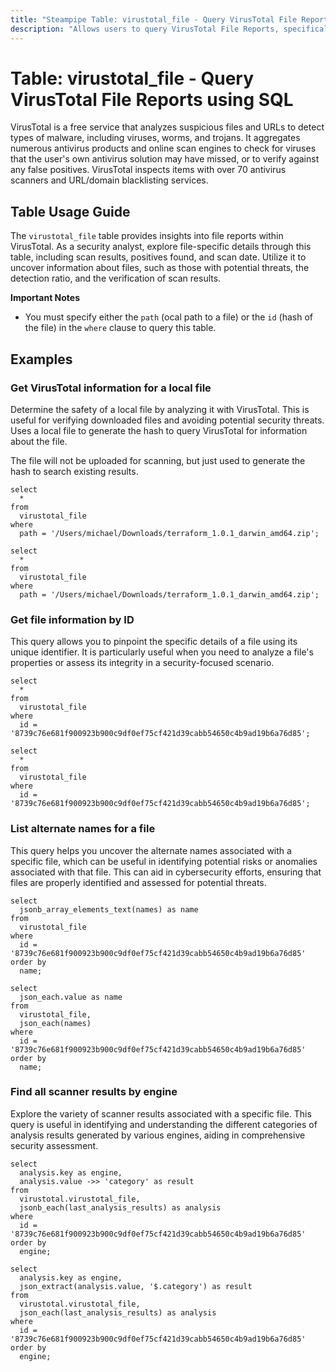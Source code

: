 ```yaml
---
title: "Steampipe Table: virustotal_file - Query VirusTotal File Reports using SQL"
description: "Allows users to query VirusTotal File Reports, specifically the detailed file scan reports, providing insights into file's safety information."
---
```


# Table: virustotal_file - Query VirusTotal File Reports using SQL

VirusTotal is a free service that analyzes suspicious files and URLs to detect types of malware, including viruses, worms, and trojans. It aggregates numerous antivirus products and online scan engines to check for viruses that the user's own antivirus solution may have missed, or to verify against any false positives. VirusTotal inspects items with over 70 antivirus scanners and URL/domain blacklisting services.

## Table Usage Guide

The `virustotal_file` table provides insights into file reports within VirusTotal. As a security analyst, explore file-specific details through this table, including scan results, positives found, and scan date. Utilize it to uncover information about files, such as those with potential threats, the detection ratio, and the verification of scan results.

**Important Notes**
- You must specify either the `path` (ocal path to a file) or the `id` (hash of the file) in the `where` clause to query this table.

## Examples

### Get VirusTotal information for a local file
Determine the safety of a local file by analyzing it with VirusTotal. This is useful for verifying downloaded files and avoiding potential security threats.
Uses a local file to generate the hash to query VirusTotal for information
about the file.

The file will not be uploaded for scanning, but just used to generate the hash
to search existing results.


```sql+postgres
select
  *
from
  virustotal_file
where
  path = '/Users/michael/Downloads/terraform_1.0.1_darwin_amd64.zip';
```

```sql+sqlite
select
  *
from
  virustotal_file
where
  path = '/Users/michael/Downloads/terraform_1.0.1_darwin_amd64.zip';
```

### Get file information by ID
This query allows you to pinpoint the specific details of a file using its unique identifier. It is particularly useful when you need to analyze a file's properties or assess its integrity in a security-focused scenario.

```sql+postgres
select
  *
from
  virustotal_file
where
  id = '8739c76e681f900923b900c9df0ef75cf421d39cabb54650c4b9ad19b6a76d85';
```

```sql+sqlite
select
  *
from
  virustotal_file
where
  id = '8739c76e681f900923b900c9df0ef75cf421d39cabb54650c4b9ad19b6a76d85';
```

### List alternate names for a file
This query helps you uncover the alternate names associated with a specific file, which can be useful in identifying potential risks or anomalies associated with that file. This can aid in cybersecurity efforts, ensuring that files are properly identified and assessed for potential threats.

```sql+postgres
select
  jsonb_array_elements_text(names) as name
from
  virustotal_file
where
  id = '8739c76e681f900923b900c9df0ef75cf421d39cabb54650c4b9ad19b6a76d85'
order by
  name;
```

```sql+sqlite
select
  json_each.value as name
from
  virustotal_file,
  json_each(names)
where
  id = '8739c76e681f900923b900c9df0ef75cf421d39cabb54650c4b9ad19b6a76d85'
order by
  name;
```

### Find all scanner results by engine
Explore the variety of scanner results associated with a specific file. This query is useful in identifying and understanding the different categories of analysis results generated by various engines, aiding in comprehensive security assessment.

```sql+postgres
select
  analysis.key as engine,
  analysis.value ->> 'category' as result
from
  virustotal.virustotal_file,
  jsonb_each(last_analysis_results) as analysis
where
  id = '8739c76e681f900923b900c9df0ef75cf421d39cabb54650c4b9ad19b6a76d85'
order by
  engine;
```

```sql+sqlite
select
  analysis.key as engine,
  json_extract(analysis.value, '$.category') as result
from
  virustotal.virustotal_file,
  json_each(last_analysis_results) as analysis
where
  id = '8739c76e681f900923b900c9df0ef75cf421d39cabb54650c4b9ad19b6a76d85'
order by
  engine;
```